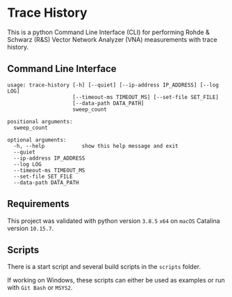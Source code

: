# Trace History

This is a python Command Line Interface (CLI) for performing Rohde & Schwarz (R&S) Vector Network Analyzer (VNA) measurements with trace history.

## Command Line Interface

```comment
usage: trace-history [-h] [--quiet] [--ip-address IP_ADDRESS] [--log LOG]
                     [--timeout-ms TIMEOUT_MS] [--set-file SET_FILE]
                     [--data-path DATA_PATH]
                     sweep_count

positional arguments:
  sweep_count

optional arguments:
  -h, --help            show this help message and exit
  --quiet
  --ip-address IP_ADDRESS
  --log LOG
  --timeout-ms TIMEOUT_MS
  --set-file SET_FILE
  --data-path DATA_PATH
```

## Requirements

This project was validated with python version `3.8.5` `x64` on `macOS` Catalina version `10.15.7`.

## Scripts

There is a start script and several build scripts in the `scripts` folder.

If working on Windows, these scripts can either be used as examples or run with `Git Bash` or `MSYS2`.

